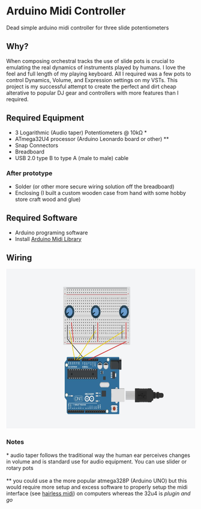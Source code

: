 # Arduino Midi Controller
Dead simple arduino midi controller for three slide potentiometers

## Why?
When composing orchestral tracks the use of slide pots is crucial to emulating the real dynamics of instruments played by humans. I love the feel and full length of my playing keyboard. All I required was a few pots to control Dynamics, Volume, and Expression settings on my VSTs. This project is my successful attempt to create the perfect and dirt cheap alterative to  popular DJ gear and controllers with more features than I required.

## Required Equipment 
- 3 Logarithmic (Audio taper) Potentiometers @ 10kΩ *
- ATmega32U4 processor (Arduino Leonardo board or other) **
- Snap Connectors
- Breadboard
- USB 2.0 type B to type A (male to male) cable
### After prototype
- Solder (or other more secure wiring solution off the breadboard)
- Enclosing (I built a custom wooden case from hand with some hobby store craft wood and glue)

## Required Software 
- Arduino programing software
- Install [Arduino Midi Library](https://www.arduino.cc/en/Reference/MIDIUSB) 


## Wiring
<img src="./wiring.JPG" width="650" height="426"/>


### Notes
\* audio taper follows the traditional way the human ear perceives changes in volume and is standard use for audio equipment. You can use slider or rotary pots
\
\
\** you could use a the more popular atmega328P (Arduino UNO) but this would require more setup and excess software to properly setup the midi interface (see [hairless midi](https://projectgus.github.io/hairless-midiserial/)) on computers whereas the 32u4 is *plugin and go*
